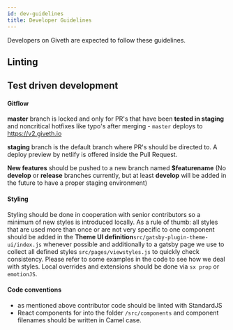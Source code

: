 ```yaml
---
id: dev-guidelines
title: Developer Guidelines
---
```


Developers on Giveth are expected to follow these guidelines.

## Linting


## Test driven development


#### Gitflow

**master** branch is locked and only for PR's that have been **tested in staging** and noncritical hotfixes like typo's after merging - `master` deploys to https://v2.giveth.io

**staging** branch is the default branch where PR's should be directed to. A deploy preview by netlify is offered inside the Pull Request.

**New features** should be pushed to a new branch named **$featurename** (No **develop** or **release** branches currently, but at least **develop** will be added in the future to have a proper staging environment)

#### Styling

Styling should be done in cooperation with senior contributors so a minimum of new styles is introduced locally. As a rule of thumb: all styles that are used more than once or are not very specific to one component should be added in the **Theme UI definition**`src/gatsby-plugin-theme-ui/index.js` whenever possible and additionally to a gatsby page we use to collect all defined styles `src/pages/viewstyles.js` to quickly check consistency.
Please refer to some examples in the code to see how we deal with styles. Local overrides and extensions should be done via `sx prop` or `emotionJS`.

#### Code conventions
- as mentioned above contributor code should be linted with StandardJS
- React components for into the folder `/src/components` and component filenames should be written in Camel case.